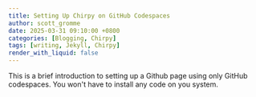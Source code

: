 ```yaml
---
title: Setting Up Chirpy on GitHub Codespaces
author: scott_gromme
date: 2025-03-31 09:10:00 +0800
categories: [Blogging, Chirpy]
tags: [writing, Jekyll, Chirpy]
render_with_liquid: false
---
```



This is a brief introduction to setting up a Github page using only GitHub codespaces. You won't have to install any code on you system.

